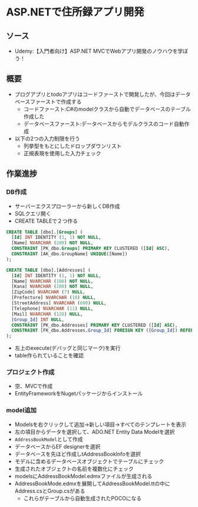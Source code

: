 # ASP.NETで住所録アプリ開発
## ソース
- Udemy:【入門者向け】ASP.NET MVCでWebアプリ開発のノウハウを学ぼう！

## 概要
- ブログアプリとtodoアプリはコードファーストで開発したが、今回はデータベースファーストで作成する
    - コードファースト:C#のmodelクラスから自動でデータベースのテーブル作成した
    - データベースファースト:データベースからモデルクラスのコード自動作成
- 以下の2つの入力制限を行う
    - 列挙型をもとにしたドロップダウンリスト
    - 正規表現を使用した入力チェック
## 作業進捗
### DB作成
- サーバーエクスプローラーから新しくDB作成
- SQLクエリ開く
- CREATE TABLEで２つ作る
```sql
CREATE TABLE [dbo].[Groups] (
  [Id] INT IDENTITY (1, 1) NOT NULL,
  [Name] NVARCHAR (200) NOT NULL,
  CONSTRAINT [PK_dbo.Groups] PRIMARY KEY CLUSTERED ([Id] ASC),
  CONSTRAINT [AK_dbo.GroupName] UNIQUE([Name])
);

CREATE TABLE [dbo].[Addresses] (
  [Id] INT IDENTITY (1, 1) NOT NULL,
  [Name] NVARCHAR (100) NOT NULL,
  [Kana] NVARCHAR (200) NOT NULL,
  [ZipCode] NVARCHAR (7) NULL,
  [Prefecture] NVARCHAR (10) NULL,
  [StreetAddress] NVARCHAR (600) NULL,
  [Telephone] NVARCHAR (11) NULL,
  [Mail] NVARCHAR (128) NULL,
  [Group_Id] INT NULL,
  CONSTRAINT [PK_dbo.Addresses] PRIMARY KEY CLUSTERED ([Id] ASC),
  CONSTRAINT [FK_dbo.Addresses.Group_Id] FOREIGN KEY ([Group_Id]) REFERENCES [dbo].[Groups] ([Id]) ON DELETE CASCADE
);
```
- 左上のexecute(デバッグと同じマーク)を実行
- table作られていることを確認
### プロジェクト作成
- 空、MVCで作成
- EntityFrameworkをNugetパッケージからインストール
### model追加
- Modelsを右クリックして追加->新しい項目->すべてのテンプレートを表示
- 左の項目からデータを選択して、ADO.NET Entity Data Modelを選択
- `AddressBookModel`として作成
- データベースからEF designerを選択
- データベースを先ほど作成しtAddressBookInfoを選択
- モデルに含めるデータベースオブジェクトでテーブルにチェック
- 生成されたオブジェクトの名前を複数化にチェック
- modelsにAddressBookModel.edmxファイルが生成される
- AddressBookMode.edmxを展開してAddressBookModel.ttの中にAddress.csとGroup.csがある
    - これらがテーブルから自動生成されたPOCOになる